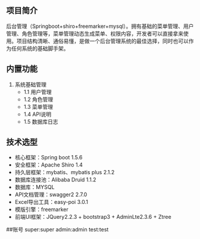 ## 项目简介
后台管理（Springboot+shiro+freemarker+mysql）。拥有基础的菜单管理、用户管理、角色管理等，菜单管理动态生成菜单、权限内容，开发者可以直接拿来使用。项目结构清晰、通俗易懂，是做一个后台管理系统的最佳选择，同时也可以作为任何系统的基础脚手架。

## 内置功能
1. 系统基础管理
   - 1.1 用户管理 
   - 1.2 角色管理 
   - 1.3 菜单管理
   - 1.4 API说明
   - 1.5 数据库日志

## 技术选型
* 核心框架：Spring boot 1.5.6
* 安全框架：Apache Shiro 1.4
* 持久层框架：mybatis、mybatis plus 2.1.2
* 数据库连接池：Alibaba Druid 1.1.2
* 数据库：MYSQL
* API文档管理：swagger2 2.7.0
* Excel导出工具：easy-poi 3.0.1
* 模版引擎：freemarker
* 前端UI框架：JQuery2.2.3 + bootstrap3 + AdminLte2.3.6 + Ztree

##账号
super:super
admin:admin
test:test